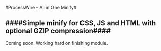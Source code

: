 #ProcessWire – All in One Minify#

####Simple minify for CSS, JS and HTML with optional GZIP compression####
-----------------------------

Coming soon. Working hard on finishing module.
